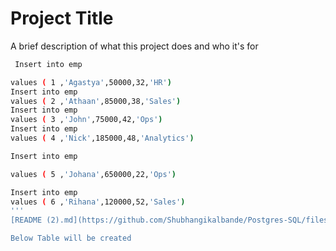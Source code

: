 
# Project Title

A brief description of what this project does and who it's for

```sh
 Insert into emp

values ( 1 ,'Agastya',50000,32,'HR')
Insert into emp
values ( 2 ,'Athaan',85000,38,'Sales')
Insert into emp
values ( 3 ,'John',75000,42,'Ops')
Insert into emp
values ( 4 ,'Nick',185000,48,'Analytics')

Insert into emp

values ( 5 ,'Johana',650000,22,'Ops')

Insert into emp
values ( 6 ,'Rihana',120000,52,'Sales')
'''
[README (2).md](https://github.com/Shubhangikalbande/Postgres-SQL/files/11650233/README.2.md)

Below Table will be created 
